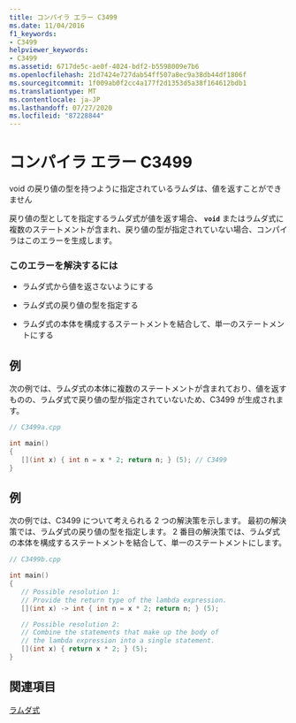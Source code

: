 ```yaml
---
title: コンパイラ エラー C3499
ms.date: 11/04/2016
f1_keywords:
- C3499
helpviewer_keywords:
- C3499
ms.assetid: 6717de5c-ae0f-4024-bdf2-b5598009e7b6
ms.openlocfilehash: 21d7424e727dab54ff507a8ec9a38db44df1806f
ms.sourcegitcommit: 1f009ab0f2cc4a177f2d1353d5a38f164612bdb1
ms.translationtype: MT
ms.contentlocale: ja-JP
ms.lasthandoff: 07/27/2020
ms.locfileid: "87228844"
---
```

# <a name="compiler-error-c3499"></a>コンパイラ エラー C3499

void の戻り値の型を持つように指定されているラムダは、値を返すことができません

戻り値の型としてを指定するラムダ式が値を返す場合、 **`void`** またはラムダ式に複数のステートメントが含まれ、戻り値の型が指定されていない場合、コンパイラはこのエラーを生成します。

### <a name="to-correct-this-error"></a>このエラーを解決するには

- ラムダ式から値を返さないようにする

- ラムダ式の戻り値の型を指定する

- ラムダ式の本体を構成するステートメントを結合して、単一のステートメントにする

## <a name="example"></a>例

次の例では、ラムダ式の本体に複数のステートメントが含まれており、値を返すものの、ラムダ式で戻り値の型が指定されていないため、C3499 が生成されます。

```cpp
// C3499a.cpp

int main()
{
   [](int x) { int n = x * 2; return n; } (5); // C3499
}
```

## <a name="example"></a>例

次の例では、C3499 について考えられる 2 つの解決策を示します。 最初の解決策では、ラムダ式の戻り値の型を指定します。 2 番目の解決策では、ラムダ式の本体を構成するステートメントを結合して、単一のステートメントにします。

```cpp
// C3499b.cpp

int main()
{
   // Possible resolution 1:
   // Provide the return type of the lambda expression.
   [](int x) -> int { int n = x * 2; return n; } (5);

   // Possible resolution 2:
   // Combine the statements that make up the body of
   // the lambda expression into a single statement.
   [](int x) { return x * 2; } (5);
}
```

## <a name="see-also"></a>関連項目

[ラムダ式](../../cpp/lambda-expressions-in-cpp.md)

